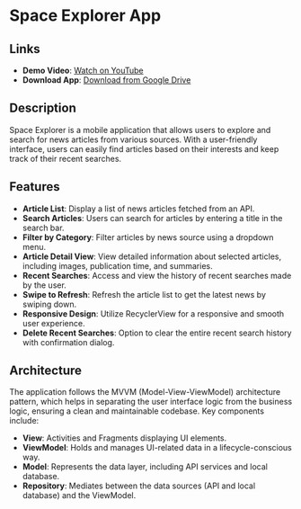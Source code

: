 # Space Explorer App

## Links
- **Demo Video**: [Watch on YouTube](https://youtu.be/vwiLhgcFNBw)
- **Download App**: [Download from Google Drive](https://drive.google.com/file/d/1ae6pkDtuKsLCol7aJg0VEUHAuG8RVe7-/view?usp=sharing)

## Description
Space Explorer is a mobile application that allows users to explore and search for news articles from various sources. With a user-friendly interface, users can easily find articles based on their interests and keep track of their recent searches.

## Features
- **Article List**: Display a list of news articles fetched from an API.
- **Search Articles**: Users can search for articles by entering a title in the search bar.
- **Filter by Category**: Filter articles by news source using a dropdown menu.
- **Article Detail View**: View detailed information about selected articles, including images, publication time, and summaries.
- **Recent Searches**: Access and view the history of recent searches made by the user.
- **Swipe to Refresh**: Refresh the article list to get the latest news by swiping down.
- **Responsive Design**: Utilize RecyclerView for a responsive and smooth user experience.
- **Delete Recent Searches**: Option to clear the entire recent search history with confirmation dialog.

## Architecture
The application follows the MVVM (Model-View-ViewModel) architecture pattern, which helps in separating the user interface logic from the business logic, ensuring a clean and maintainable codebase. Key components include:
- **View**: Activities and Fragments displaying UI elements.
- **ViewModel**: Holds and manages UI-related data in a lifecycle-conscious way.
- **Model**: Represents the data layer, including API services and local database.
- **Repository**: Mediates between the data sources (API and local database) and the ViewModel.
